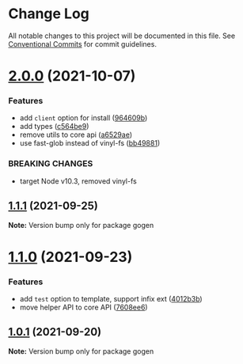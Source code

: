 # Change Log

All notable changes to this project will be documented in this file.
See [Conventional Commits](https://conventionalcommits.org) for commit guidelines.

# [2.0.0](https://github.com/ambar/gogen/compare/v1.1.1...v2.0.0) (2021-10-07)


### Features

* add `client` option for install ([964609b](https://github.com/ambar/gogen/commit/964609b79bc1c1e856f74781ebc8c21fa7e7c481))
* add types ([c564be9](https://github.com/ambar/gogen/commit/c564be98525bcae767d51e3e9d0822eea40e2562))
* remove utils to core api ([a6529ae](https://github.com/ambar/gogen/commit/a6529ae041a7d5d29df9a3344fb64bc92a80dc37))
* use fast-glob instead of vinyl-fs ([bb49881](https://github.com/ambar/gogen/commit/bb49881634cfbd0929a3bbd6cabdd53313ddc59c))


### BREAKING CHANGES

* target Node v10.3, removed vinyl-fs





## [1.1.1](https://github.com/ambar/gogen/compare/v1.1.0...v1.1.1) (2021-09-25)

**Note:** Version bump only for package gogen





# [1.1.0](https://github.com/ambar/gogen/compare/v1.0.1...v1.1.0) (2021-09-23)


### Features

* add `test` option to template, support infix ext ([4012b3b](https://github.com/ambar/gogen/commit/4012b3b3f91aadd860f5311218943d6091061be2))
* move helper API to core API ([7608ee6](https://github.com/ambar/gogen/commit/7608ee62182272cfe228fd7a8310a00530966136))





## [1.0.1](https://github.com/ambar/gogen/compare/v0.0.7...v1.0.1) (2021-09-20)

**Note:** Version bump only for package gogen
